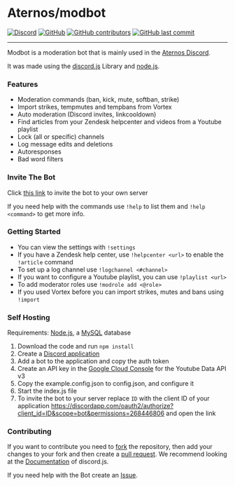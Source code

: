 # Aternos/modbot
[![Discord](https://img.shields.io/discord/107936397578489856?style=plastic)](https://chat.aternos.org/)
[![GitHub](https://img.shields.io/github/license/aternosorg/modbot?style=plastic)](https://github.com/aternosorg/modbot/blob/master/LICENSE)
[![GitHub contributors](https://img.shields.io/github/contributors/aternosorg/modbot?style=plastic)](https://github.com/aternosorg/modbot/graphs/contributors)
[![GitHub last commit](https://img.shields.io/github/last-commit/aternosorg/modbot?style=plastic)](https://github.com/aternosorg/modbot/commits/)

---
Modbot is a moderation bot that is mainly used in the [Aternos Discord](https://chat.aternos.org).

It was made using the [discord.js](https://discord.js.org/) Library and [node.js](https://nodejs.org/).

### Features
- Moderation commands (ban, kick, mute, softban, strike)
- Import strikes, tempmutes and tempbans from Vortex 
- Auto moderation (Discord invites, linkcooldown)
- Find articles from your Zendesk helpcenter and videos from a Youtube playlist
- Lock (all or specific) channels
- Log message edits and deletions
- Autoresponses
- Bad word filters

### Invite The Bot
Click [this link](https://discordapp.com/oauth2/authorize?client_id=790967448111153153&scope=bot&permissions=268446806) to invite the bot to your own server

If you need help with the commands use `!help` to list them and `!help <command>` to get more info.

### Getting Started
- You can view the settings with `!settings`
- If you have a Zendesk help center, use `!helpcenter <url>` to enable the `!article` command
- To set up a log channel use `!logchannel <#channel>`
- If you want to configure a Youtube playlist, you can use `!playlist <url>`
- To add moderator roles use `!modrole add <@role>`
- If you used Vortex before you can import strikes, mutes and bans using `!import`

### Self Hosting
Requirements: [Node.js](https://nodejs.org/en/download/), a [MySQL](https://dev.mysql.com/downloads/mysql/) database
1. Download the code and run `npm install`
0. Create a [Discord application](https://discordapp.com/developers/applications/)
0. Add a bot to the application and copy the auth token
0. Create an API key in the [Google Cloud Console](https://console.cloud.google.com/) for the Youtube Data API v3
0. Copy the example.config.json to config.json, and configure it
0. Start the index.js file
0. To invite the bot to your server replace `ID` with the client ID of your application https://discordapp.com/oauth2/authorize?client_id=ID&scope=bot&permissions=268446806 and open the link

### Contributing
If you want to contribute you need to [fork](https://docs.github.com/en/github/getting-started-with-github/fork-a-repo) the repository, then add your changes to your fork and then create a [pull request](https://github.com/aternosorg/modbot/compare). We recommend looking at the [Documentation](https://discord.js.org/#/docs/) of discord.js.

If you need help with the Bot create an [Issue](https://github.com/aternosorg/modbot/issues).
